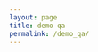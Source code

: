 ```yaml
---
layout: page
title: demo qa
permalink: /demo_qa/
---
```


<div class="inner">
       <script
	type="module"
	src="https://gradio.s3-us-west-2.amazonaws.com/3.39.0/gradio.js"></script>

<gradio-app src="https://osiria-deberta-italian-question-answering.hf.space"></gradio-app>
</div>
